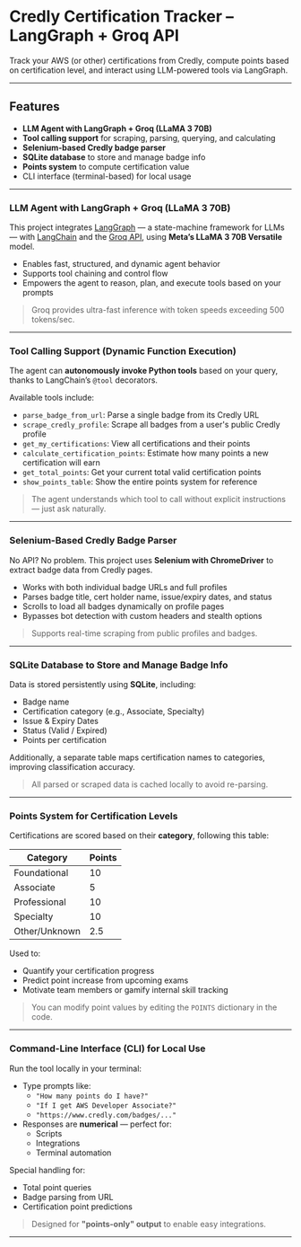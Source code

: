 #  Credly Certification Tracker – LangGraph + Groq API

Track your AWS (or other) certifications from Credly, compute points based on certification level, and interact using LLM-powered tools via LangGraph.

---

##  Features

-  **LLM Agent with LangGraph + Groq (LLaMA 3 70B)**
-  **Tool calling support** for scraping, parsing, querying, and calculating
-  **Selenium-based Credly badge parser**
-  **SQLite database** to store and manage badge info
-  **Points system** to compute certification value
-  CLI interface (terminal-based) for local usage

---

###  LLM Agent with LangGraph + Groq (LLaMA 3 70B)

This project integrates [LangGraph](https://docs.langchain.com/langgraph/) — a state-machine framework for LLMs — with [LangChain](https://www.langchain.com/) and the [Groq API](https://groq.com/), using **Meta’s LLaMA 3 70B Versatile** model.

- Enables fast, structured, and dynamic agent behavior
- Supports tool chaining and control flow
- Empowers the agent to reason, plan, and execute tools based on your prompts

> Groq provides ultra-fast inference with token speeds exceeding 500 tokens/sec.

---

###  Tool Calling Support (Dynamic Function Execution)

The agent can **autonomously invoke Python tools** based on your query, thanks to LangChain’s `@tool` decorators.

Available tools include:

-  `parse_badge_from_url`: Parse a single badge from its Credly URL
-  `scrape_credly_profile`: Scrape all badges from a user's public Credly profile
-  `get_my_certifications`: View all certifications and their points
-  `calculate_certification_points`: Estimate how many points a new certification will earn
-  `get_total_points`: Get your current total valid certification points
-  `show_points_table`: Show the entire points system for reference

> The agent understands which tool to call without explicit instructions — just ask naturally.

---

###  Selenium-Based Credly Badge Parser

No API? No problem. This project uses **Selenium with ChromeDriver** to extract badge data from Credly pages.

- Works with both individual badge URLs and full profiles
- Parses badge title, cert holder name, issue/expiry dates, and status
- Scrolls to load all badges dynamically on profile pages
- Bypasses bot detection with custom headers and stealth options

> Supports real-time scraping from public profiles and badges.

---

###  SQLite Database to Store and Manage Badge Info

Data is stored persistently using **SQLite**, including:

-  Badge name
-  Certification category (e.g., Associate, Specialty)
-  Issue & Expiry Dates
-  Status (Valid / Expired)
-  Points per certification

Additionally, a separate table maps certification names to categories, improving classification accuracy.

> All parsed or scraped data is cached locally to avoid re-parsing.

---

###  Points System for Certification Levels

Certifications are scored based on their **category**, following this table:

| Category     | Points |
|--------------|--------|
| Foundational | 10     |
| Associate    | 5      |
| Professional | 10     |
| Specialty    | 10     |
| Other/Unknown| 2.5    |

Used to:

- Quantify your certification progress
- Predict point increase from upcoming exams
- Motivate team members or gamify internal skill tracking

> You can modify point values by editing the `POINTS` dictionary in the code.

---

###  Command-Line Interface (CLI) for Local Use

Run the tool locally in your terminal:

- Type prompts like:
  - `"How many points do I have?"`
  - `"If I get AWS Developer Associate?"`
  - `"https://www.credly.com/badges/..."`
- Responses are **numerical** — perfect for:
  - Scripts
  - Integrations
  - Terminal automation

Special handling for:

- Total point queries
- Badge parsing from URL
- Certification point predictions

> Designed for **"points-only" output** to enable easy integrations.

---


